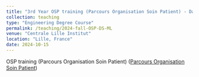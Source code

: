 ```yaml
---
title: "3rd Year OSP training (Parcours Organisation Soin Patient) - Data Science and Machine Learning"
collection: teaching
type: "Engineering Degree Course"
permalink: /teaching/2024-fall-OSP-DS-ML
venue: "Centrale Lille Institut"
location: "Lille, France"
date: 2024-10-15
---
```


OSP training (Parcours Organisation Soin Patient) (<a href = "https://ecole.centralelille.fr/ingenieur-centralien/la-troisieme-annee/les-parcours/">Parcours Organisation Soin Patient</a>)
